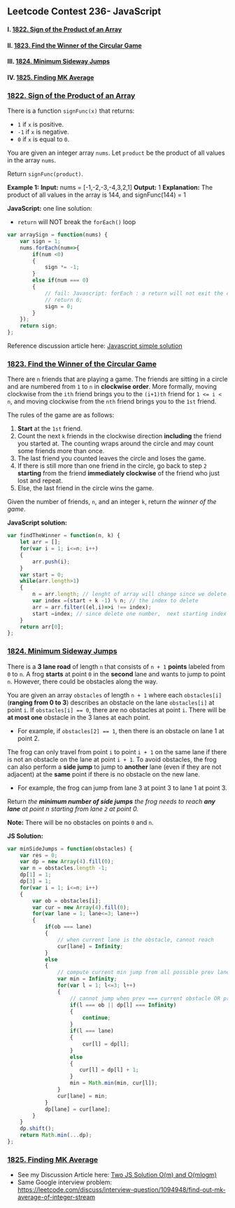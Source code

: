## Leetcode Contest 236- JavaScript

#### I. [1822. Sign of the Product of an Array](#question-1)

#### II. [1823.  Find the Winner of the Circular Game](#question-2)

#### III. [1824.  Minimum Sideway Jumps](#question-3)

#### IV. [1825.  Finding MK Average](#question-4)

<div id="question-1"/>

### [1822. Sign of the Product of an Array](https://leetcode.com/contest/weekly-contest-235/problems/truncate-sentence/)

There is a function  `signFunc(x)`  that returns:

-   `1`  if  `x`  is positive.
-   `-1`  if  `x`  is negative.
-   `0`  if  `x`  is equal to  `0`.

You are given an integer array  `nums`. Let  `product`  be the product of all values in the array  `nums`.

Return  `signFunc(product)`.

**Example 1:**
**Input:** nums = [-1,-2,-3,-4,3,2,1]
**Output:** 1
**Explanation:** The product of all values in the array is 144, and signFunc(144) = 1

**JavaScript:** one line solution:
- `return` will NOT break the `forEach()` loop
```js
var arraySign = function(nums) {
    var sign = 1;
    nums.forEach(num=>{
        if(num <0)
        {
            sign *= -1;
        }
        else if(num === 0)
        {
            // fail: Javascript: forEach : a return will not exit the calling function
            // return 0;
            sign = 0;
        }
    });
    return sign; 
};
```

Reference discussion article here: [Javascript simple solution](https://leetcode.com/problems/sign-of-the-product-of-an-array/discuss/1153074/JavaScript-Simple-solution)

<div id="question-2"/>

### [1823.  Find the Winner of the Circular Game](https://leetcode.com/problems/find-the-winner-of-the-circular-game/)

There are  `n`  friends that are playing a game. The friends are sitting in a circle and are numbered from  `1`  to  `n`  in  **clockwise order**. More formally, moving clockwise from the  `ith`  friend brings you to the  `(i+1)th`  friend for  `1 <= i < n`, and moving clockwise from the  `nth`  friend brings you to the  `1st`  friend.

The rules of the game are as follows:

1.  **Start**  at the  `1st`  friend.
2.  Count the next  `k`  friends in the clockwise direction  **including**  the friend you started at. The counting wraps around the circle and may count some friends more than once.
3.  The last friend you counted leaves the circle and loses the game.
4.  If there is still more than one friend in the circle, go back to step  `2`  **starting**  from the friend  **immediately clockwise**  of the friend who just lost and repeat.
5.  Else, the last friend in the circle wins the game.

Given the number of friends,  `n`, and an integer  `k`, return  _the winner of the game_.

**JavaScript solution:**
```js
var findTheWinner = function(n, k) {
    let arr = [];
    for(var i = 1; i<=n; i++)
    {
        arr.push(i);
    }
    var start = 0;
    while(arr.length>1)
    {
        n = arr.length; // lenght of array will change since we delete the array in each round
        var index =(start + k -1) % n; // the index to delete
        arr = arr.filter((el,i)=>i !== index);
        start =index; // since delete one number,  next starting index === index
    }
    return arr[0];
};
```

<div id="question-3"/>

### [1824.  Minimum Sideway Jumps](https://leetcode.com/problems/minimum-sideway-jumps/)


There is a  **3 lane road**  of length  `n`  that consists of  `n + 1`  **points**  labeled from  `0`  to  `n`. A frog  **starts**  at point  `0`  in the  **second** lane  and wants to jump to point  `n`. However, there could be obstacles along the way.

You are given an array  `obstacles`  of length  `n + 1`  where each  `obstacles[i]`  (**ranging from 0 to 3**) describes an obstacle on the lane  `obstacles[i]`  at point  `i`. If  `obstacles[i] == 0`, there are no obstacles at point  `i`. There will be  **at most one**  obstacle in the 3 lanes at each point.

-   For example, if  `obstacles[2] == 1`, then there is an obstacle on lane 1 at point 2.

The frog can only travel from point  `i`  to point  `i + 1`  on the same lane if there is not an obstacle on the lane at point  `i + 1`. To avoid obstacles, the frog can also perform a  **side jump**  to jump to  **another**  lane (even if they are not adjacent) at the  **same**  point if there is no obstacle on the new lane.

-   For example, the frog can jump from lane 3 at point 3 to lane 1 at point 3.

Return _the  **minimum number of side jumps**  the frog needs to reach  **any lane**  at point n starting from lane  `2`  at point 0._

**Note:**  There will be no obstacles on points  `0`  and  `n`.

**JS Solution:**
```js
var minSideJumps = function(obstacles) {
    var res = 0;
    var dp = new Array(4).fill(0);
    var n = obstacles.length -1;
    dp[1] = 1;
    dp[3] = 1; 
    for(var i = 1; i<=n; i++)
    {
        var ob = obstacles[i];
        var cur = new Array(4).fill(0);
        for(var lane = 1; lane<=3; lane++)
        {
            if(ob === lane)
            {
                // when current lane is the obstacle, cannot reach
                cur[lane] = Infinity;
            }
            else
            {
                // compute current min jump from all possible prev lane
                var min = Infinity;
                for(var l = 1; l<=3; l++)
                {   
                    // cannot jump when prev === current obstacle OR prev lane cannot reach
                    if(l === ob || dp[l] === Infinity)
                    {
                        continue;
                    }
                    if(l === lane)
                    {
                        cur[l] = dp[l];
                    }
                    else
                    {
                       cur[l] = dp[l] + 1;
                    }
                    min = Math.min(min, cur[l]);
                }
                cur[lane] = min;
            }
            dp[lane] = cur[lane];
        }
    }
    dp.shift();
    return Math.min(...dp);
};
```

<div id="question-4" />

### [1825.  Finding MK Average](https://leetcode.com/problems/finding-mk-average/)

- See my Discussion Article here: [Two JS Solution O(m) and O(mlogm)](https://leetcode.com/problems/finding-mk-average/discuss/1153297/JavaScript-Improved-O(m)-and-Previous-Sort-TLE-O(mlogm)-but-now-passed)
- Same Google interview problem: https://leetcode.com/discuss/interview-question/1094948/find-out-mk-average-of-integer-stream